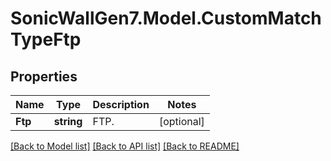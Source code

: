 # SonicWallGen7.Model.CustomMatchTypeFtp

## Properties

Name | Type | Description | Notes
------------ | ------------- | ------------- | -------------
**Ftp** | **string** | FTP. | [optional] 

[[Back to Model list]](../README.md#documentation-for-models) [[Back to API list]](../README.md#documentation-for-api-endpoints) [[Back to README]](../README.md)

